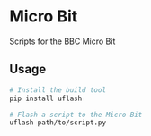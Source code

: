 # Micro Bit

Scripts for the BBC Micro Bit

## Usage

```sh
# Install the build tool
pip install uflash

# Flash a script to the Micro Bit
uflash path/to/script.py
```

